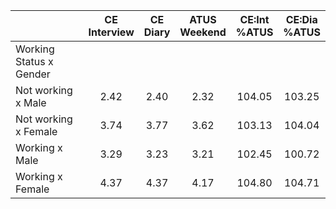 
|                      | CE<br>Interview |  CE<br>Diary | ATUS<br>Weekend | CE:Int<br>%ATUS | CE:Dia<br>%ATUS |
| -------------------- | :----------: | :----------: | :----------: | :----------: | :----------: |
| Working Status x Gender |              |              |              |              |              |
| Not working x Male   |         2.42 |         2.40 |         2.32 |       104.05 |       103.25 |
| Not working x Female |         3.74 |         3.77 |         3.62 |       103.13 |       104.04 |
| Working x Male       |         3.29 |         3.23 |         3.21 |       102.45 |       100.72 |
| Working x Female     |         4.37 |         4.37 |         4.17 |       104.80 |       104.71 |

